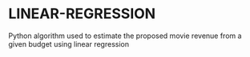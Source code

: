 # LINEAR-REGRESSION
Python algorithm used to estimate the proposed movie revenue from a given budget using linear regression
